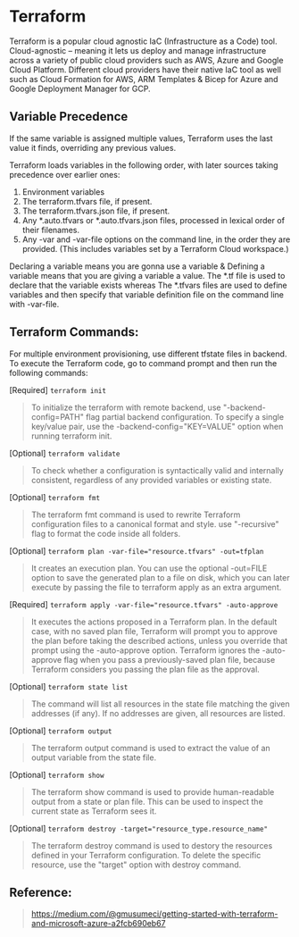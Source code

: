 # Terraform
Terraform is a popular cloud agnostic IaC (Infrastructure as a Code) tool. Cloud-agnostic – meaning it lets us deploy and manage infrastructure across a variety of public cloud providers such as AWS, Azure and Google Cloud Platform.
Different cloud providers have their native IaC tool as well such as Cloud Formation for AWS, ARM Templates & Bicep for Azure and Google Deployment Manager for GCP.

## Variable Precedence
If the same variable is assigned multiple values, Terraform uses the last value it finds, overriding any previous values.

Terraform loads variables in the following order, with later sources taking precedence over earlier ones:

1. Environment variables
2. The terraform.tfvars file, if present.
3. The terraform.tfvars.json file, if present.
4. Any *.auto.tfvars or *.auto.tfvars.json files, processed in lexical order of their filenames.
5. Any -var and -var-file options on the command line, in the order they are provided. (This includes variables set by a Terraform Cloud workspace.)

Declaring a variable means you are gonna use a variable & Defining a variable means that you are giving a variable a value.
The *.tf file is used to declare that the variable exists whereas The *.tfvars files are used to define variables and then specify that variable definition file on the command line with -var-file.


## Terraform Commands:
For multiple environment provisioning, use different tfstate files in backend. To execute the Terraform code, go to command prompt and then run the following commands:

[Required] `terraform init`
> To initialize the terraform with remote backend, use "-backend-config=PATH" flag partial backend configuration. To specify a single key/value pair, use the -backend-config="KEY=VALUE" option when running terraform init.

[Optional] `terraform validate`
> To check whether a configuration is syntactically valid and internally consistent, regardless of any provided variables or existing state.

[Optional] `terraform fmt`
> The terraform fmt command is used to rewrite Terraform configuration files to a canonical format and style. use "-recursive" flag to format the code inside all folders.

[Optional] `terraform plan -var-file="resource.tfvars" -out=tfplan`
> It creates an execution plan. You can use the optional -out=FILE option to save the generated plan to a file on disk, which you can later execute by passing the file to terraform apply as an extra argument.

[Required] `terraform apply -var-file="resource.tfvars" -auto-approve`
> It executes the actions proposed in a Terraform plan. In the default case, with no saved plan file, Terraform will prompt you to approve the plan before taking the described actions, unless you override that prompt using the -auto-approve option. 
Terraform ignores the -auto-approve flag when you pass a previously-saved plan file, because Terraform considers you passing the plan file as the approval.
	
[Optional] `terraform state list`
> The command will list all resources in the state file matching the given addresses (if any). If no addresses are given, all resources are listed.

[Optional] `terraform output`
> The terraform output command is used to extract the value of an output variable from the state file.

[Optional] `terraform show`
> The terraform show command is used to provide human-readable output from a state or plan file. This can be used to inspect the current state as Terraform sees it.

[Optional] `terraform destroy -target="resource_type.resource_name"`
> The terraform destroy command is used to destory the resources defined in your Terraform configuration. To delete the specific resource, use the "target" option with destroy command.

## Reference:

> https://medium.com/@gmusumeci/getting-started-with-terraform-and-microsoft-azure-a2fcb690eb67